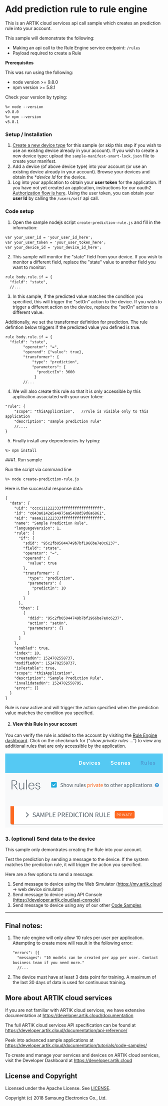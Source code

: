 # Add prediction rule to rule engine 

This is an ARTIK cloud services api call sample which creates an prediction rule into your account.   

This sample will demonstrate the following:

* Making an api call to the Rule Engine service endpoint:  `/rules`
* Payload required to create a Rule  

**Prerequisites**

This was run using the following:

* node version >= 9.8.0
* npm version >= 5.8.1

Check your version by typing:

```
%> node --version
v9.8.0
%> npm --version
v5.8.1
```

### Setup / Installation

1. [Create a new device type](https://github.com/artikcloud/sample-json-DeviceTypeManifestsForImport) for this sample (or skip this step if you wish to use an existing device already in your account).  If you wish to create a new device type:  upload the `sample-manifest-smart-lock.json` file to create your manifest.
2. Add a device (of above device type) into your account (or use an existing device already in your account).   Browse your devices and obtain the **device Id* for the device.
3. Log into your application to obtain your **user token** for the application.   If you have not yet created an application, instructions for our oauth2 [Authorization flow is here](https://developer.artik.cloud/documentation/user-management/authentication.html).    Using the user token, you can obtain your **user Id** by calling the `/users/self` api call.  

### **Code setup**

1. Open the sample nodejs script `create-prediction-rule.js` and fill in the information:

```
var your_user_id = 'your_user_id_here';
var your_user_token = 'your_user_token_here';
var your_device_id = 'your_device_id_here';
```

2. This sample will monitor the "state" field from your device.   If you wish to monitor a different field, replace the "state" value to another field you want to monitor:

```
rule_body.rule.if = {
  "field": "state",
  //...
```

3. In this sample, if the predicted value matches the condition you specified, this will trigger the "setOn" action to the device.  If you wish to trigger a different action on the device, replace the "setOn" action to a different value.

Additionally, we set the transformer definition for prediction.   The rule defintion below triggers if the predicted value you defined is true.

```
rule_body.rule.if = {
  "field": "state",
        "operator": "=",
        "operand": {"value": true},
        "transformer": {
            "type": "prediction",
            "parameters": { 
              "predictIn": 3600
             }
        //...
```

4. We will also create this rule so that it is only accessible by this application associated with your user token:

```
"rule": {
    "scope": "thisApplication",   //rule is visible only to this application
    "description": "sample prediction rule"
    //....
}
```

5. Finally install any dependencies by typing:

```
%> npm install
```

###1. Run sample  

Run the script via command line

```
%> node create-prediction-rule.js
```

Here is the successful response data:

```
{
  "data": {
    "uid": "cccc111222333ffffffffffffffffff",
    "id": "c043a0142e5e4975aa5488d59d6a6861",
    "aid": "aaaa111222333ffffffffffffffffff",
    "name": "Sample Prediction Rule",
    "languageVersion": 1,
    "rule": {
      "if": {
        "sdid": "95c2fb05044749b7bf1966be7e0c6237",
        "field": "state",
        "operator": "=",
        "operand": {
          "value": true
        },
        "transformer": {
          "type": "prediction",
          "parameters": { 
            "predictIn": 10
          }
        }
      },
      "then": [
        {
          "ddid": "95c2fb05044749b7bf1966be7e0c6237",
          "action": "setOn",
          "parameters": {}
        }
      ]
    },
    "enabled": true,
    "index": 10,
    "createdOn": 1524702558737,
    "modifiedOn": 1524702558737,
    "isTestable": true,
    "scope": "thisApplication",
    "description": "Sample Prediction Rule",
    "invalidatedOn": 1524702558795,
    "error": {}
  }
}
```

Rule is now active and will trigger the action specified when the prediction value matches the condition you specified.

2. #### View this Rule in your account

You can verify the rule is added to the account by visiting the [Rule Engine dashboard](https://my.artik.cloud).    Click on the checkmark for ("*show private rules* …") to view any additional rules that are only accessible by the application.

![screenshot](./screenshots/screenshot1.png)

### 3. (optional) Send data to the device  

This sample only demontrates creating the Rule into your account.

Test the prediction by sending a message to the device.   If the system matches the prediction rule, it will trigger the action you specified.  

Here are a few options to send a message:

1. Send message to device using the Web Simulator (https://my.artik.cloud -> web device simulator)
2. Send message to device using API Console (https://developer.artik.cloud/api-console)
3. Send message to device using any of our other [Code Samples](https://developer.artik.cloud/documentation/tutorials/code-samples/)

---

## Final notes:

1. The rule engine will only allow 10 rules per user per application.   Attempting to create more will result in the following error:

   ```
   "errors": [{
     "messages": "10 models can be created per app per user. Contact business team if you need more."
     //...
   ```

2. The device must have at least 3 data point for training.    A maximum of the last 30 days of data is used for continuous training.


More about ARTIK cloud services
---------------

If you are not familiar with ARTIK cloud services, we have extensive documentation at https://developer.artik.cloud/documentation

The full ARTIK cloud services API specification can be found at https://developer.artik.cloud/documentation/api-reference/

Peek into advanced sample applications at https://developer.artik.cloud/documentation/tutorials/code-samples/

To create and manage your services and devices on ARTIK cloud services, visit the Developer Dashboard at https://developer.artik.cloud

License and Copyright
---------------------

Licensed under the Apache License. See [LICENSE](LICENSE).

Copyright (c) 2018 Samsung Electronics Co., Ltd.
